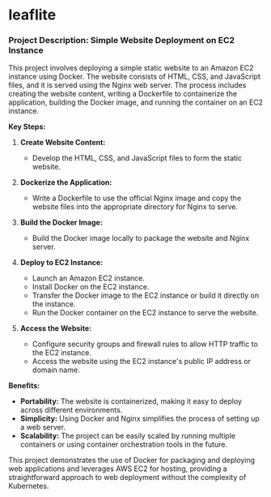 # leaflite

### Project Description: Simple Website Deployment on EC2 Instance

This project involves deploying a simple static website to an Amazon EC2 instance using Docker. The website consists of HTML, CSS, and JavaScript files, and it is served using the Nginx web server. The process includes creating the website content, writing a Dockerfile to containerize the application, building the Docker image, and running the container on an EC2 instance.

**Key Steps:**
1. **Create Website Content:**
   - Develop the HTML, CSS, and JavaScript files to form the static website.

2. **Dockerize the Application:**
   - Write a Dockerfile to use the official Nginx image and copy the website files into the appropriate directory for Nginx to serve.

3. **Build the Docker Image:**
   - Build the Docker image locally to package the website and Nginx server.

4. **Deploy to EC2 Instance:**
   - Launch an Amazon EC2 instance.
   - Install Docker on the EC2 instance.
   - Transfer the Docker image to the EC2 instance or build it directly on the instance.
   - Run the Docker container on the EC2 instance to serve the website.

5. **Access the Website:**
   - Configure security groups and firewall rules to allow HTTP traffic to the EC2 instance.
   - Access the website using the EC2 instance's public IP address or domain name.

**Benefits:**
- **Portability:** The website is containerized, making it easy to deploy across different environments.
- **Simplicity:** Using Docker and Nginx simplifies the process of setting up a web server.
- **Scalability:** The project can be easily scaled by running multiple containers or using container orchestration tools in the future.

This project demonstrates the use of Docker for packaging and deploying web applications and leverages AWS EC2 for hosting, providing a straightforward approach to web deployment without the complexity of Kubernetes.
